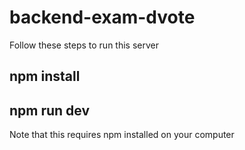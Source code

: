 # backend-exam-dvote

Follow these steps to run this server

## npm install
## npm run dev

Note that this requires npm installed on your computer

